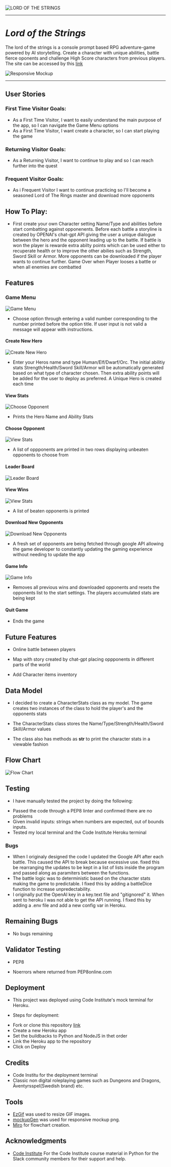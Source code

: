 ![LORD OF THE STRINGS](documentation/logo.png)

---

# _Lord of the Strings_

The lord of the strings is a console prompt based RPG adventure-game powered by AI storytelling. Create a character with unique abilities, battle fierce oponents and challenge High Score characters from previous players.
The site can be accessed by this [link](https://lord-of-the-strings-1fb32555cef6.herokuapp.com/)

![Responsive Mockup](documentation/responsive-mockup.png)

---

## User Stories

### First Time Visitor Goals:

- As a First Time Visitor, I want to easily understand the main purpose of the app, so I can navigate the Game Menu options
- As a First Time Visitor, I want create a character, so I can start playing the game

### Returning Visitor Goals:

- As a Returning Visitor, I want to continue to play and so I can reach further into the quest

### Frequent Visitor Goals:

- As i Frequent Visitor I want to continue practicing so I'll become a seasoned Lord of The Rings master and download more opponents

## How To Play:

- First create your own Character setting Name/Type and abilities before start combatting against opponenents. Before each battle a storyline is created by OPENAI's chat-gpt API giving the user a unique dialogue between the hero and the opponent leading up to the battle. If battle is won the player is rewarde extra abilty points which can be used either to recuperate health or to improve the other abilies such as Strength, Sword Skill or Armor. More opponents can be downloaded if the player wants to continue further. Game Over when Player looses a battle or when all enemies are combatted

## Features

### Game Menu

![Game Menu](documentation/game-menu.png)

- Choose option through entering a valid number corresponding to the number printed before the option title. If user input is not valid a message will appear with instructions.

#### Create New Hero

![Create New Hero](documentation/create-new-hero.png)

- Enter your Heros name and type Human/Elf/Dwarf/Orc. The initial abilitiy stats Strength/Health/Sword Skill/Armor will be automatically generated based on what type of character chosen. Then extra ability points will be added for the user to deploy as preferred. A Unique Hero is created each time

#### View Stats

![Choose Opponent](documentation/choose-opponent.png)

- Prints the Hero Name and Ability Stats

#### Choose Opponent

![View Stats](documentation/choose-opponent.png)

- A list of oppponents are printed in two rows displaying unbeaten opponents to choose from

#### Leader Board

![Leader Board](documentation/leader-board.png)

#### View Wins

![View Stats](documentation/view-stats.png)

- A list of beaten opponents is printed

#### Download New Opponents

![Download New Opponents](documentation/download-new-opponents.png)

- A fresh set of opponents are being fetched through google API allowing the game developer to constantly updating the gaming experience without needing to update the app

#### Game Info

![Game Info](documentation/game-info.png)

- Removes all previous wins and downloaded opponents and resets the opponents list to the start settings. The players accumulated stats are being kept

#### Quit Game

- Ends the game

## Future Features

- Online battle between players

- Map with story created by chat-gpt placing oppponents in different parts of the world

- Add Character items inventory

## Data Model

- I decided to create a CharacterStats class as my model. The game creates two instances of the class to hold the player's and the opponents stats

- The CharacterStats class stores the Name/Type/Strength/Health/Sword Skill/Armor values

- The class also has methods as **str** to print the character stats in a viewable fashion

## Flow Chart

![Flow Chart](documentation/flow-chart.png)

## Testing

- I have manually tested the project by doing the following:

* Passed the code through a PEP8 linter and confirmed there are no problems
* Given invalid inputs: strings when numbers are expected, out of bounds inputs.
* Tested my local terminal and the Code Institute Heroku terminal

### Bugs

- When I originaly designed the code I updated the Google API after each battle. This caused the API to break because excessive use. fixed this be rearranging the updates to be kept in a list of lists inside the program and passed along as paramiters between the functions.
- The battle logic was to deterministic based on the character stats making the game to predictable. I fixed this by adding a battleDice function to increase unpredectability.
- I originally put the OpenAI key in a key.text file and "gitignored" it. When sent to heroku I was not able to get the API running. I fixed this by adding a .env file and add a new config var in Heroku.

## Remaining Bugs

- No bugs remaining

## Validator Testing

- PEP8

* Noerrors where returned from PEP8online.com

## Deployment

- This project was deployed using Code Institute's mock terminal for Heroku.

* Steps for deployment:

- Fork or clone this repository [link](https://https://github.com/JohanPlAr/lord-of-the-strings/)
- Create a new Heroku app
- Set the buildbacks to Python and NodeJS in thet order
- Link the Heroku app to the repository
- Click on Deploy

## Credits

- Code Institu for the deployment terminal
- Classic non digital roleplaying games such as Dungeons and Dragons, Äventyrsspel(Swedish brand) etc.

## Tools

- [EzGif](https://ezgif.com) was used to resize GIF images.
- [mockupGen](https://techsini.com/multi-mockup/) was used for responsive mockup png.
- [Miro](http://www.miro.com/) for flowchart creation.

## Acknowledgments

- [Code Institute](https://codeinstitute.net/) For the Code Institute course material in Python for the Slack community members for their support and help.